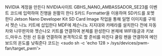 NVIDIA 계정을 만든다
NVIDIA사이트 GBHS_NANO_AMBASSADOR_SE23를 이벤트 코드에 입력하여 진행을 원활히 한다
S카드 Formatter을 이용하여 SD카드를 포멧한다
Jetson Nano Developer Kit SD Card Image 작업을 통해 일명 이미지를 구워서 젯슨 나노 키트에 삽입한다
MDF에 제슨나노 지지대와 카메라를 설치한다
전에 자동차와 나무판자와 젯슨나오 키트를 연결하여 본체를 완성한다
본체에 WIFI동글과 키보드,마우스 전원 선 등을 연결하여 본격적으로 할 준비를 마친다
쿨링 펜을 연결하여 메인보드의 온도를 낮춰준다 코드는 <sudo sh -c 'echo 128 > /sys/devices/pwm-fan/target_pwm'>

